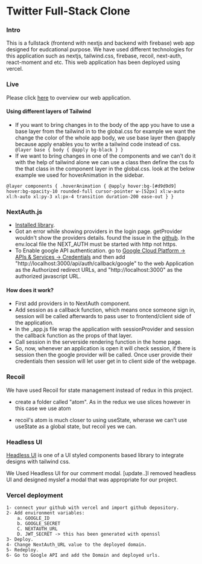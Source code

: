 # Twitter Full-Stack Clone



### Intro
This is a fullstack (frontend with nextjs and backend with firebase) web app designed for eudcational purpose. We have used different technologies for this application such as nextjs, tailwind.css, firebase, recoil, next-auth, react-moment and etc. This web application has been deployed using vercel.

### Live

Please click [here](https://fullstack-twitter-5tg5gc4lh-osefatul.vercel.app/) to overview our web application.

#### Using different layers of Tailwind

- If you want to bring changes in to the body of the app you have to use a base layer from the tailwind in to the global.css
  for example we want the change the color of the whole app body, we use base layer then @apply because apply enables you to write a tailwind code instead of css.
  ` @layer base { body { @apply bg-black } }`
- If we want to bring changes in one of the components and we can't do it with the help of tailwind alone we can use a class then define the css fo the that class in the component layer in the global.css. look at the below example we used for hoverAnimation in the sidebar.

`@layer components { .hoverAnimation { @apply hover:bg-[#d9d9d9] hover:bg-opacity-10 rounded-full cursor-pointer w-[52px] xl:w-auto xl:h-auto xl:py-3 xl:px-4 transition duration-200 ease-out } }`

### NextAuth.js

- [Installed library](https://next-auth.js.org/getting-started/upgrade-v4).
- Got an error while showing providers in the login page. getProvider wouldn't show the providers details. found the issue in the [github](https://stackoverflow.com/questions/70050759/trying-to-configure-next-auth-signin-page-but-having-a-problem-with-getprovider). In the env.local file the NEXT_AUTH must be started with http not https.
- To Enable google API authentication. go to
  [Google Cloud Platform -> APIs & Services -> Credentials](https://console.cloud.google.com/apis/credentials?project=twitter-d0844) and then add "http://localhost:3000/api/auth/callback/google" to the web Application as the Authorized redirect URLs, and "http://localhost:3000" as the authorized javascript URL.

#### How does it work?

- First add providers in to NextAuth component.
- Add session as a callback function, which means once someone sign in, session will be called afterwards to pass user to frontend/client side of the application.
- In the \_app.js file wrap the application with sessionProvider and session the callback function as the props of that layer.
- Call session in the serverside rendering function in the home page.
- So, now, whenever an application is open it will check session, if there is session then the google provider will be called. Once user provide their credentials then session will let user get in to client side of the webpage.

### Recoil

We have used Recoil for state management instead of redux in this project.

- create a folder called "atom". As in the redux we use slices however in this case we use atom

- recoil's atom is much closer to using useState, wherase we can't use useState as a global state, but recoil yes we can.

### Headless UI

[Headless UI](https://headlessui.dev) is one of a UI styled components based library to integrate designs with tailwind css.

We Used Headless UI for our comment modal.
[update..]I removed headless UI and designed myslef a modal that was appropriate for our project.

### Vercel deployment

    1- connect your github with vercel and import github depository.
    2- Add environment variables:
        a. GOOGLE_ID
        b. GOOGLE_SECRET
        C. NEXTAUTH_URL
        D. JWT_SECRET -> this has been generated with openssl
    3- Deploy.
    4- Change NextAuth_URL value to the deployed domain.
    5- Redeploy.
    6- Go to Google API and add the Domain and deployed urls.
